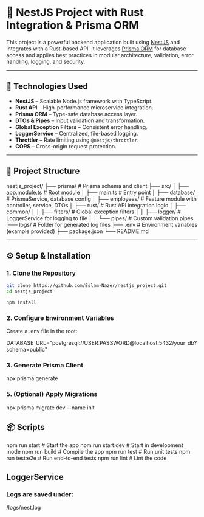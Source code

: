# 🚀 NestJS Project with Rust Integration & Prisma ORM

This project is a powerful backend application built using [NestJS](https://nestjs.com/) and integrates with a Rust-based API. It leverages [Prisma ORM](https://www.prisma.io/) for database access and applies best practices in modular architecture, validation, error handling, logging, and security.

---

## 🧩 Technologies Used

- **NestJS** – Scalable Node.js framework with TypeScript.
- **Rust API** – High-performance microservice integration.
- **Prisma ORM** – Type-safe database access layer.
- **DTOs & Pipes** – Input validation and transformation.
- **Global Exception Filters** – Consistent error handling.
- **LoggerService** – Centralized, file-based logging.
- **Throttler** – Rate limiting using `@nestjs/throttler`.
- **CORS** – Cross-origin request protection.

---

## 📁 Project Structure

nestjs_project/
├── prisma/ # Prisma schema and client
├── src/
│ ├── app.module.ts # Root module
│ ├── main.ts # Entry point
│ ├── database/ # PrismaService, database config
│ ├── employees/ # Feature module with controller, service, DTOs
│ ├── rust/ # Rust API integration logic
│ ├── common/
│ │ ├── filters/ # Global exception filters
│ │ ├── logger/ # LoggerService for logging to file
│ │ └── pipes/ # Custom validation pipes
├── logs/ # Folder for generated log files
├── .env # Environment variables (example provided)
├── package.json
└── README.md


---

## ⚙️ Setup & Installation

### 1. Clone the Repository

```bash
git clone https://github.com/Eslam-Nazer/nestjs_project.git
cd nestjs_project

npm install
```

### 2. Configure Environment Variables
Create a .env file in the root:

DATABASE_URL="postgresql://USER:PASSWORD@localhost:5432/your_db?schema=public"

### 3. Generate Prisma Client

npx prisma generate

### 5. (Optional) Apply Migrations

npx prisma migrate dev --name init

## 📦 Scripts

npm run start         # Start the app
npm run start:dev     # Start in development mode
npm run build         # Compile the app
npm run test          # Run unit tests
npm run test:e2e      # Run end-to-end tests
npm run lint          # Lint the code

## LoggerService
### Logs are saved under:
/logs/nest.log
